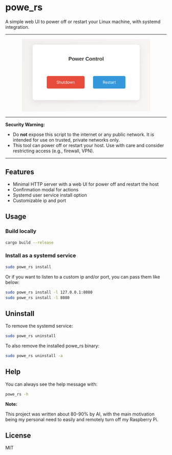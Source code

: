 # powe_rs

A simple web UI to power off or restart your Linux machine, with systemd integration.

---

<p align="center">
  <img src="assets/screen.apng" alt="Web UI Screenshot" width="400" />
</p>

---

**Security Warning:**

- Do **not** expose this script to the internet or any public network. It is intended for use on trusted, private networks only.
- This tool can power off or restart your host. Use with care and consider restricting access (e.g., firewall, VPN).

---

## Features

- Minimal HTTP server with a web UI for power off and restart the host
- Confirmation modal for actions
- Systemd user service install option
- Customizable ip and port

## Usage

### Build locally

```sh
cargo build --release
```

### Install as a systemd service

```sh
sudo powe_rs install
```

Or if you want to listen to a custom ip and/or port, you can pass them like below:

```sh
sudo powe_rs install -l 127.0.0.1:8080
sudo powe_rs install -l 8080
```

## Uninstall

To remove the systemd service:

```sh
sudo powe_rs uninstall
```

To also remove the installed powe_rs binary:

```sh
sudo powe_rs uninstall -a
```

## Help

You can always see the help message with:

```sh
powe_rs -h
```

**Note:**

This project was written about 80-90% by AI, with the main motivation being my personal need to easily and remotely turn off my Raspberry Pi.

## License

MIT
